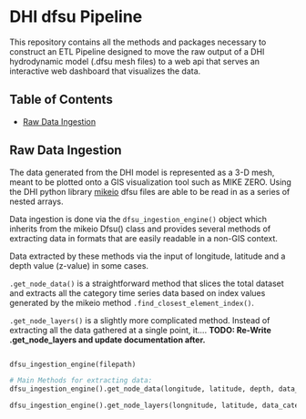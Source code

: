 # DHI dfsu Pipeline
This repository contains all the methods and packages necessary to construct an ETL Pipeline designed to move the raw
output of a DHI hydrodynamic model (.dfsu mesh files) to a web api that serves an interactive web dashboard that visualizes
the data.

## Table of Contents
* [Raw Data Ingestion](placeholder)

## Raw Data Ingestion
The data generated from the DHI model is represented as a 3-D mesh, meant to be plotted onto a GIS visualization tool such as
MIKE ZERO. Using the DHI python library [mikeio](placeholder) dfsu files are able to be read in as a series of nested arrays.

Data ingestion is done via the `dfsu_ingestion_engine()` object which inherits from the mikeio Dfsu() class and provides several
methods of extracting data in formats that are easily readable in a non-GIS context.

Data extracted by these methods via the input of longitude, latitude and a depth value (z-value) in some cases.  

`.get_node_data()` is a straightforward method that slices the total dataset and extracts all the category time series data based on index values generated by the mikeio method `.find_closest_element_index()`.

`.get_node_layers()` is a slightly more complicated method. Instead of extracting all the data gathered at a single point, it....
 **TODO: Re-Write .get_node_layers and update documentation after.**


```python

dfsu_ingestion_engine(filepath)

# Main Methods for extracting data:
dfsu_ingestion_engine().get_node_data(longitude, latitude, depth, data_category) # Returns data as a pandas dataframe.

dfsu_ingestion_engine().get_node_layers(longnitude, latitude, data_category) # Returns a dictionary of all data from a whole column.

```
